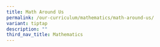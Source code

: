 ```yaml
---
title: Math Around Us
permalink: /our-curriculum/mathematics/math-around-us/
variant: tiptap
description: ""
third_nav_title: Mathematics
---
```

